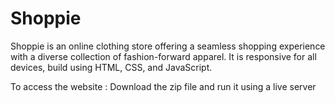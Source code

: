 # Shoppie 

Shoppie is an online clothing store offering a seamless shopping experience with a diverse collection of fashion-forward apparel.
It is responsive for all devices, build using HTML, CSS, and JavaScript.

To access the website :
Download the zip file and run it using a live server 
